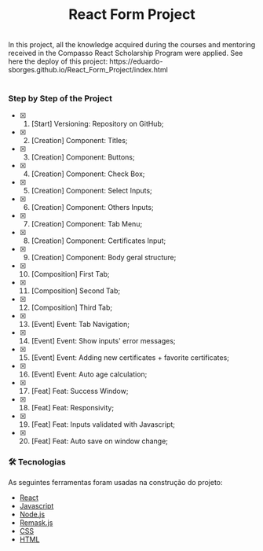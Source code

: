 <h1 align="center"> React Form Project </h1>
<br />
In this project, all the knowledge acquired during the courses and mentoring received in the Compasso React Scholarship Program were applied. See here the deploy of this project: https://eduardo-sborges.github.io/React_Form_Project/index.html
<br /><br />

### Step by Step of the Project

- [x] 1. [Start] Versioning: Repository on GitHub;
- [x] 2. [Creation] Component: Titles;
- [x] 3. [Creation] Component: Buttons;
- [x] 4. [Creation] Component: Check Box;
- [x] 5. [Creation] Component: Select Inputs;
- [x] 6. [Creation] Component: Others Inputs;
- [x] 7. [Creation] Component: Tab Menu;
- [x] 8. [Creation] Component: Certificates Input;
- [x] 9. [Creation] Component: Body geral structure;
- [x] 10. [Composition] First Tab;
- [x] 11. [Composition] Second Tab;
- [x] 12. [Composition] Third Tab;
- [x] 13. [Event] Event: Tab Navigation;
- [x] 14. [Event] Event: Show inputs' error messages;
- [x] 15. [Event] Event: Adding new certificates + favorite certificates;
- [x] 16. [Event] Event: Auto age calculation;
- [x] 17. [Feat] Feat: Success Window;
- [x] 18. [Feat] Feat: Responsivity;
- [x] 19. [Feat] Feat: Inputs validated with Javascript;
- [x] 20. [Feat] Feat: Auto save on window change;
      </br>

### 🛠 Tecnologias

As seguintes ferramentas foram usadas na construção do projeto:

- [React](https://pt-br.reactjs.org/)
- [Javascript](https://www.javascript.com/)
- [Node.js](https://nodejs.org/en/)
- [Remask.js](https://www.npmjs.com/package/remask)
- [CSS](https://reactnative.dev/)
- [HTML](https://www.typescriptlang.org/)
